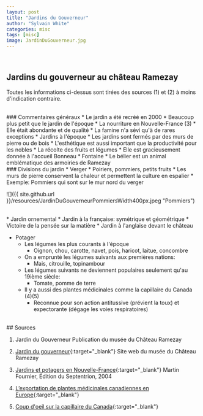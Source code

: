 ```yaml
---
layout: post
title: "Jardins du Gouverneur"
author: "Sylvain White"
categories: misc
tags: [misc]
image: JardinDuGouverneur.jpg
---
```

<br/>

## Jardins du gouverneur au château Ramezay

Toutes les informations ci-dessus sont tirées des sources (1) et (2) à moins d'indication contraire.

<br/>
### Commentaires généraux
* Le jardin a été recréé en 2000
  * Beaucoup plus petit que le jardin de l'époque
* La nourriture en Nouvelle-France (3)
  * Elle était abondante et de qualité
  * La famine n'a sévi qu'à de rares exceptions
* Jardins à l'époque
  * Les jardins sont fermés par des murs de pierre ou de bois
  * L'esthétique est aussi important que la productivité pour les nobles
* La récolte des fruits et légumes 
  * Elle est gracieusement donnée à l'accueil Bonneau
* Fontaine
  * Le bélier est un animal emblématique des armoiries de Ramezay

<br/>
### Divisions du jardin
* Verger
  * Poiriers, pommiers, petits fruits
  * Les murs de pierre conservent la chaleur et permettent la culture en espalier
  * Exemple: Pommiers qui sont sur le mur nord du verger

![]({{ site.github.url }}/resources/JardinDuGouverneurPommiersWidth400px.jpeg "Pommiers")

<br/>
* Jardin ornemental
  * Jardin à la française: symétrique et géométrique
  * Victoire de la pensée sur la matière
  * Jardin à l'anglaise devant le château

* Potager
  * Les légumes les plus courants à l'époque
    * Oignon, chou, carotte, navet, pois, haricot, laitue, concombre
  * On a emprunté les légumes suivants aux premières nations:
    * Mais, citrouille, topinambour
  * Les légumes suivants ne deviennent populaires seulement qu'au 19ième siècle:
    * Tomate, pomme de terre
  * Il y a aussi des plantes médicinales comme la capillaire du Canada (4)(5)
    * Reconnue pour son action antitussive (prévient la toux) et expectorante (dégage les voies respiratoires)

<br/>
## Sources

1. Jardin du Gouverneur
Publication du musée du Château Ramezay

2. [Jardin du gouverneur](https://www.chateauramezay.qc.ca/fr/expositions/jardin/){:target="_blank"}
Site web du musée du Château Ramezay

3. [Jardins et potagers en Nouvelle-France](https://www.septentrion.qc.ca/catalogue/jardins-et-potagers-en-nouvelle-france){:target="_blank"}
Martin Fournier, Édition du Septentrion, 2004

4. [L’exportation de plantes médicinales canadiennes en Europe](https://www.erudit.org/en/journals/cd/1900-v1-n1-cd1041796/8283ac.pdf){:target="_blank"}

5. [Coup d'oeil sur la capillaire du Canada](https://www.aiglonindigo.com/blogue-detail/coup-d-oeil-sur-la-capillaire-du-canada){:target="_blank"}